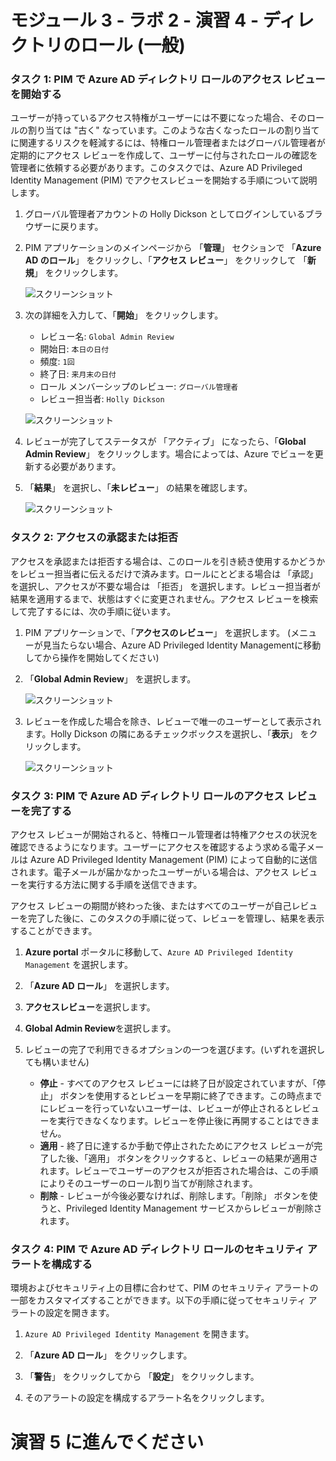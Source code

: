 # モジュール 3 - ラボ 2 - 演習 4 - ディレクトリのロール (一般)


### タスク 1: PIM で Azure AD ディレクトリ ロールのアクセス レビューを開始する


ユーザーが持っているアクセス特権がユーザーには不要になった場合、そのロールの割り当ては "古く" なっています。このような古くなったロールの割り当てに関連するリスクを軽減するには、特権ロール管理者またはグローバル管理者が定期的にアクセス レビューを作成して、ユーザーに付与されたロールの確認を管理者に依頼する必要があります。このタスクでは、Azure AD Privileged Identity Management (PIM) でアクセスレビューを開始する手順について説明します。


1.  グローバル管理者アカウントの Holly Dickson としてログインしているブラウザーに戻ります。

1.  PIM アプリケーションのメインページから 「**管理**」 セクションで 「**Azure AD のロール**」 をクリックし、「**アクセス レビュー**」 をクリックして 「**新規**」 をクリックします。

     ![スクリーンショット](../Media/1704b3b2-05a7-47c8-a3e3-20ba6546b9d6.png)

1.  次の詳細を入力して、「**開始**」 をクリックします。

      - レビュー名:  `Global Admin Review`
      - 開始日:  `本日の日付` 
      - 頻度: `1回`
      - 終了日:  `来月末の日付`
      - ロール メンバーシップのレビュー:  `グローバル管理者`
      - レビュー担当者:  `Holly Dickson`
 
 
     ![スクリーンショット](../Media/84274ed2-be53-4b3f-853a-c85f0dcfeab2.png)
 
1.  レビューが完了してステータスが 「アクティブ」 になったら、「**Global Admin Review**」 をクリックします。場合によっては、Azure でビューを更新する必要があります。

1.  「**結果**」 を選択し、「**未レビュー**」 の結果を確認します。

     ![スクリーンショット](../Media/04c32a26-be67-48dd-bf3d-7b60e81e2fff.png)

### タスク 2: アクセスの承認または拒否


アクセスを承認または拒否する場合は、このロールを引き続き使用するかどうかをレビュー担当者に伝えるだけで済みます。ロールにとどまる場合は 「承認」 を選択し、アクセスが不要な場合は 「拒否」 を選択します。レビュー担当者が結果を適用するまで、状態はすぐに変更されません。アクセス レビューを検索して完了するには、次の手順に従います。


1.  PIM アプリケーションで、「**アクセスのレビュー**」 を選択します。 
(メニューが見当たらない場合、Azure AD Privileged Identity Managementに移動してから操作を開始してください)

2.  「**Global Admin Review**」 を選択します。

     ![スクリーンショット](../Media/3f5a8e6a-05a7-4cc0-96ea-d1a10d23c38f.png)

3.  レビューを作成した場合を除き、レビューで唯一のユーザーとして表示されます。Holly Dickson の隣にあるチェックボックスを選択し、「**表示**」 をクリックします。

     ![スクリーンショット](../Media/081d9886-8482-4d62-827c-68eb380c00a0.png)

<!-- 5.  「**Azure AD ロールのレビュー**」 ブレードを閉じます。 -->

### タスク 3: PIM で Azure AD ディレクトリ ロールのアクセス レビューを完了する


アクセス レビューが開始されると、特権ロール管理者は特権アクセスの状況を確認できるようになります。ユーザーにアクセスを確認するよう求める電子メールは Azure AD Privileged Identity Management (PIM) によって自動的に送信されます。電子メールが届かなかったユーザーがいる場合は、アクセス レビューを実行する方法に関する手順を送信できます。

アクセス レビューの期間が終わった後、またはすべてのユーザーが自己レビューを完了した後に、このタスクの手順に従って、レビューを管理し、結果を表示することができます。



1. **Azure portal** ポータルに移動して、`Azure AD Privileged Identity Management` を選択します。

1. 「**Azure AD ロール**」 を選択します。

2. **アクセスレビュー**を選択します。

3. **Global Admin Review**を選択します。 

4. レビューの完了で利用できるオプションの一つを選びます。(いずれを選択しても構いません)
     - **停止**  -  すべてのアクセス レビューには終了日が設定されていますが、「停止」 ボタンを使用するとレビューを早期に終了できます。この時点までにレビューを行っていないユーザーは、レビューが停止されるとレビューを実行できなくなります。レビューを停止後に再開することはできません。
     - **適用**  -  終了日に達するか手動で停止されたためにアクセス レビューが完了した後、「適用」 ボタンをクリックすると、レビューの結果が適用されます。レビューでユーザーのアクセスが拒否された場合は、この手順によりそのユーザーのロール割り当てが削除されます。
     - **削除**  -  レビューが今後必要なければ、削除します。「削除」 ボタンを使うと、Privileged Identity Management サービスからレビューが削除されます。


### タスク 4: PIM で Azure AD ディレクトリ ロールのセキュリティ アラートを構成する


環境およびセキュリティ上の目標に合わせて、PIM のセキュリティ アラートの一部をカスタマイズすることができます。以下の手順に従ってセキュリティ アラートの設定を開きます。



1.  `Azure AD Privileged Identity Management` を開きます。

1.  「**Azure AD ロール**」 をクリックします。

1.  「**警告**」 をクリックしてから 「**設定**」 をクリックします。

1.  そのアラートの設定を構成するアラート名をクリックします。


# 演習 5 に進んでください
